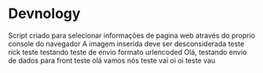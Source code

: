 # Devnology
Script criado para selecionar informações de pagina web através do proprio console do navegador
A imagem inserida deve ser desconsiderada
teste rick
teste
testando
teste de envio formato urlencoded
Olá, testando envio de dados para front
teste
olá
vamos nós
teste
vai
oi
oi
teste
vau
